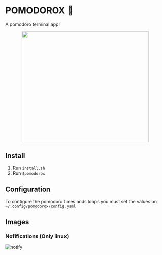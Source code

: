 # POMODOROX 🍅 
A pomodoro terminal app! 
<p align="center">
   <img src="https://art.pixilart.com/78565b935090b76.png" data-canonical-src="https://art.pixilart.com/78565b935090b76.png" width="400" height="350" />
</p>


## Install
1. Run `install.sh`
2. Run `$pomodorox`

## Configuration
To configure the pomodoro times ands loops you must set the values on
`~/.config/pomodorox/config.yaml`

## Images
### Nofifications (Only linux)
![notify](https://i.imgur.com/EWRiMLk.png)

